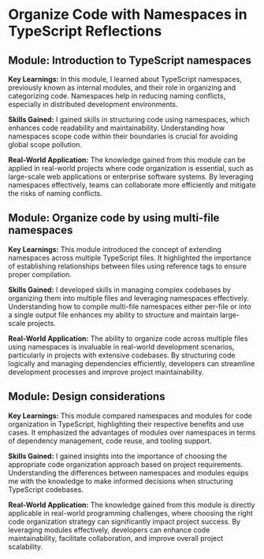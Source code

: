 # Organize Code with Namespaces in TypeScript Reflections

## Module: Introduction to TypeScript namespaces

**Key Learnings:**
In this module, I learned about TypeScript namespaces, previously known as internal modules, and their role in organizing and categorizing code. Namespaces help in reducing naming conflicts, especially in distributed development environments.

**Skills Gained:**
I gained skills in structuring code using namespaces, which enhances code readability and maintainability. Understanding how namespaces scope code within their boundaries is crucial for avoiding global scope pollution.

**Real-World Application:**
The knowledge gained from this module can be applied in real-world projects where code organization is essential, such as large-scale web applications or enterprise software systems. By leveraging namespaces effectively, teams can collaborate more efficiently and mitigate the risks of naming conflicts.

## Module: Organize code by using multi-file namespaces

**Key Learnings:**
This module introduced the concept of extending namespaces across multiple TypeScript files. It highlighted the importance of establishing relationships between files using reference tags to ensure proper compilation.

**Skills Gained:**
I developed skills in managing complex codebases by organizing them into multiple files and leveraging namespaces effectively. Understanding how to compile multi-file namespaces either per-file or into a single output file enhances my ability to structure and maintain large-scale projects.

**Real-World Application:**
The ability to organize code across multiple files using namespaces is invaluable in real-world development scenarios, particularly in projects with extensive codebases. By structuring code logically and managing dependencies efficiently, developers can streamline development processes and improve project maintainability.

## Module: Design considerations

**Key Learnings:**
This module compared namespaces and modules for code organization in TypeScript, highlighting their respective benefits and use cases. It emphasized the advantages of modules over namespaces in terms of dependency management, code reuse, and tooling support.

**Skills Gained:**
I gained insights into the importance of choosing the appropriate code organization approach based on project requirements. Understanding the differences between namespaces and modules equips me with the knowledge to make informed decisions when structuring TypeScript codebases.

**Real-World Application:**
The knowledge gained from this module is directly applicable in real-world programming challenges, where choosing the right code organization strategy can significantly impact project success. By leveraging modules effectively, developers can enhance code maintainability, facilitate collaboration, and improve overall project scalability.
